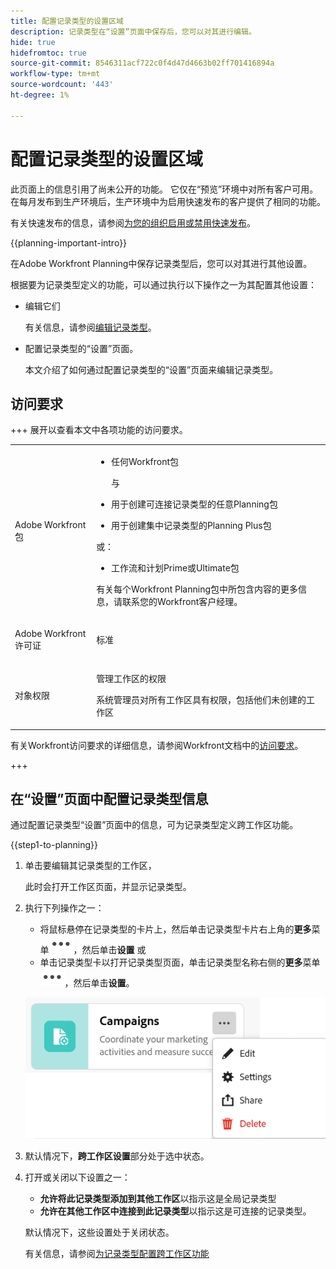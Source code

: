 ```yaml
---
title: 配置记录类型的设置区域
description: 记录类型在“设置”页面中保存后，您可以对其进行编辑。
hide: true
hidefromtoc: true
source-git-commit: 8546311acf722c0f4d47d4663b02ff701416894a
workflow-type: tm+mt
source-wordcount: '443'
ht-degree: 1%

---
```



<!--add better metadata at release:

title: Configure Record Type Settings
description: You can edit record types after they have been saved in the Settings page. 
feature: Workfront Planning
role: User, Admin
author: Alina
recommendations: noDisplay, noCatalog 

-->

# 配置记录类型的设置区域

<span class="preview">此页面上的信息引用了尚未公开的功能。 它仅在“预览”环境中对所有客户可用。 在每月发布到生产环境后，生产环境中为启用快速发布的客户提供了相同的功能。</span>

<span class="preview">有关快速发布的信息，请参阅[为您的组织启用或禁用快速发布](/help/quicksilver/administration-and-setup/set-up-workfront/configure-system-defaults/enable-fast-release-process.md)。</span>

{{planning-important-intro}}

在Adobe Workfront Planning中保存记录类型后，您可以对其进行其他设置。

根据要为记录类型定义的功能，可以通过执行以下操作之一为其配置其他设置：

<!--the above will need to be reworded when we add automations and manage request forms to this area-->

* 编辑它们

  有关信息，请参阅[编辑记录类型](/help/quicksilver/planning/architecture/edit-record-types.md)。

* 配置记录类型的“设置”页面。

  本文介绍了如何通过配置记录类型的“设置”页面来编辑记录类型。

## 访问要求

+++ 展开以查看本文中各项功能的访问要求。

<table style="table-layout:auto"> 
<col> 
</col> 
<col> 
</col> 
<tbody> 
    <tr> 
<tr>

</tr>   
<tr> 
   <td role="rowheader"><p>Adobe Workfront包</p></td> 
   <td> 
<ul><li><p>任何Workfront包</p></li>
<p>与</p>
<li><p>用于创建可连接记录类型的任意Planning包</p></li>
<li><p>用于创建集中记录类型的Planning Plus包</p></li>
</ul>
<p>或：</p>
<ul><li><p>工作流和计划Prime或Ultimate包</p> </li></ul>
<p>有关每个Workfront Planning包中所包含内容的更多信息，请联系您的Workfront客户经理。 </p> 
   </td>

<tr> 
   <td role="rowheader"><p>Adobe Workfront许可证</p></td> 
   <td><p>标准</p>
   </td> 
  </tr> 
  <tr> 
   <td role="rowheader"><p>对象权限</p></td> 
   <td>   <p>管理工作区</a>的权限 </p>  
   <p>系统管理员对所有工作区具有权限，包括他们未创建的工作区</p>  </td> 
  </tr>  
</tbody> 
</table>

有关Workfront访问要求的详细信息，请参阅Workfront文档中的[访问要求](/help/quicksilver/administration-and-setup/add-users/access-levels-and-object-permissions/access-level-requirements-in-documentation.md)。

+++   

<!--Old:

<table style="table-layout:auto"> 
<col> 
</col> 
<col> 
</col> 
<tbody> 
    <tr> 
<tr> 
<td> 
   <p> Products</p> </td> 
   <td> 
   <ul><li><p> Adobe Workfront</p></li> 
   <li><p> Adobe Workfront Planning<p></li></ul></td> 
  </tr>   
<tr> 
   <td role="rowheader"><p>Adobe Workfront plan*</p></td> 
   <td> 
<p>Any of the following Workfront plans:</p> 
<ul><li>Select</li> 
<li>Prime</li> 
<li>Ultimate</li></ul> 
<p>Workfront Planning is not available for legacy Workfront plans</p> 
   </td> 
<tr> 
   <td role="rowheader"><p>Adobe Workfront Planning package*</p></td> 
   <td> 
<p>Any </p> 
<p>For more information about what is included in each Workfront Planning plan, contact your Workfront account manager. </p> 
   </td> 
 <tr> 
   <td role="rowheader"><p>Adobe Workfront platform</p></td> 
   <td> 
<p>Your organization's instance of Workfront must be onboarded to the Adobe Unified Experience to be able to access Workfront Planning.</p> 
<p>For more information, see <a href="/help/quicksilver/workfront-basics/navigate-workfront/workfront-navigation/adobe-unified-experience.md">Adobe Unified Experience for Workfront</a>. </p> 
   </td> 
   </tr> 
  </tr> 
  <tr> 
   <td role="rowheader"><p>Adobe Workfront license*</p></td> 
   <td><p> Standard </p>
   <p>Workfront Planning is not available for legacy Workfront licenses</p> 
  </td> 
  </tr> 
  <tr> 
   <td role="rowheader"><p>Access level configuration</p></td> 
   <td> <p>There are no access level controls for Adobe Workfront Planning</p>   
</td> 
  </tr> 
<tr> 
   <td role="rowheader"><p>Object permissions</p></td> 
   <td>   <p>Manage permissions to a workspace and record type </p>  
   <p>System Administrators have permissions to all workspaces, including the ones they did not create</p>
   <p>Only system administrators can enable record types to connect from other workspaces</p> </td> 
  </tr> 

</tbody> 
</table> 

-->

## 在“设置”页面中配置记录类型信息

通过配置记录类型“设置”页面中的信息，可为记录类型定义跨工作区功能。

<!--the intro above will change when we can configure more in this area -->

{{step1-to-planning}}

1. 单击要编辑其记录类型的工作区，

   此时会打开工作区页面，并显示记录类型。
1. 执行下列操作之一：

   * 将鼠标悬停在记录类型的卡片上，然后单击记录类型卡片右上角的&#x200B;**更多**&#x200B;菜单![更多菜单](assets/more-menu.png)，然后单击&#x200B;**设置**
或
   * 单击记录类型卡以打开记录类型页面，单击记录类型名称右侧的&#x200B;**更多**&#x200B;菜单![更多](assets/more-menu.png)，然后单击&#x200B;**设置**。

   <!--update screen shot at release-->

   ![记录类型卡片中的更多菜单选项](assets/more-menu-options-from-record-type-card.png)

1. 默认情况下，**跨工作区设置**&#x200B;部分处于选中状态。
1. 打开或关闭以下设置之一：

   * **允许将此记录类型添加到其他工作区**&#x200B;以指示这是全局记录类型
   * **允许在其他工作区中连接到此记录类型**&#x200B;以指示这是可连接的记录类型。

   默认情况下，这些设置处于关闭状态。

   有关信息，请参阅[为记录类型配置跨工作区功能](/help/quicksilver/planning/architecture/configure-record-type-cross-workspace-capabilities.md)